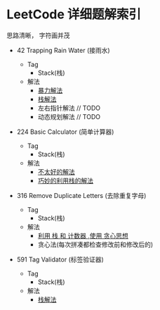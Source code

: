 # LeetCode 详细题解索引

思路清晰， 字符画并茂

* 42 Trapping Rain Water (接雨水)
    * Tag
        * Stack(栈)
    * 解法
        * [暴力解法](stack/42.go)
        * [栈解法](stack/42_stack.go)
        * 左右指针解法 // TODO
        * 动态规划解法 // TODO 
    
* 224 Basic Calculator (简单计算器)
    * Tag
        * Stack(栈)
    * 解法
        * [不太好的解法](stack/224_bad.go)
        * [巧妙的利用栈的解法](stack/224_good.go)
   
* 316 Remove Duplicate Letters (去除重复字母)
    * Tag
        * Stack(栈)
    * 解法
        * [利用 栈 和 计数器 ,使用 贪心思想](stack/316.go)
        * 贪心法(每次拼凑都检查修改前和修改后的)
        
* 591 Tag Validator (标签验证器)
    * Tag
        * Stack(栈)
    * 解法
        * [栈解法](stack/591.go)
        